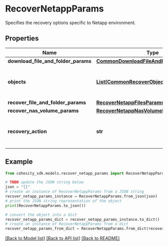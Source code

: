 # RecoverNetappParams

Specifies the recovery options specific to Netapp environment.

## Properties

Name | Type | Description | Notes
------------ | ------------- | ------------- | -------------
**download_file_and_folder_params** | [**CommonDownloadFileAndFolderParams**](CommonDownloadFileAndFolderParams.md) |  | [optional] 
**objects** | [**List[CommonRecoverObjectSnapshotParams]**](CommonRecoverObjectSnapshotParams.md) | Specifies the list of recover Object parameters. | 
**recover_file_and_folder_params** | [**RecoverNetappFilesParams**](RecoverNetappFilesParams.md) |  | [optional] 
**recover_nas_volume_params** | [**RecoverNetappNasVolumeParams**](RecoverNetappNasVolumeParams.md) |  | [optional] 
**recovery_action** | **str** | Specifies the type of recover action to be performed. | 

## Example

```python
from cohesity_sdk.models.recover_netapp_params import RecoverNetappParams

# TODO update the JSON string below
json = "{}"
# create an instance of RecoverNetappParams from a JSON string
recover_netapp_params_instance = RecoverNetappParams.from_json(json)
# print the JSON string representation of the object
print(RecoverNetappParams.to_json())

# convert the object into a dict
recover_netapp_params_dict = recover_netapp_params_instance.to_dict()
# create an instance of RecoverNetappParams from a dict
recover_netapp_params_from_dict = RecoverNetappParams.from_dict(recover_netapp_params_dict)
```
[[Back to Model list]](../README.md#documentation-for-models) [[Back to API list]](../README.md#documentation-for-api-endpoints) [[Back to README]](../README.md)


